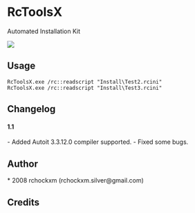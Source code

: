 RcToolsX
================

Automated Installation Kit

<img src="https://img.shields.io/dub/l/vibe-d.svg" />

<h2><a name="example" class="anchor" href="#usage"><span class="mini-icon mini-icon-link"></span></a>Usage</h2>

```shell
RcToolsX.exe /rc::readscript "Install\Test2.rcini"
RcToolsX.exe /rc::readscript "Install\Test3.rcini"
```

<h2><a name="changelog" class="anchor" href="#changelog"><span class="mini-icon mini-icon-link"></span></a>Changelog</h2>

<h4>1.1</h4/>
- Added Autoit 3.3.12.0 compiler supported. 
- Fixed some bugs.

<h2><a name="author" class="anchor" href="#author"><span class="mini-icon mini-icon-link"></span></a>Author</h2>
* 2008 rchockxm (rchockxm.silver@gmail.com)

<h2><a name="credits" class="anchor" href="#credits"><span class="mini-icon mini-icon-link"></span></a>Credits</h2>
